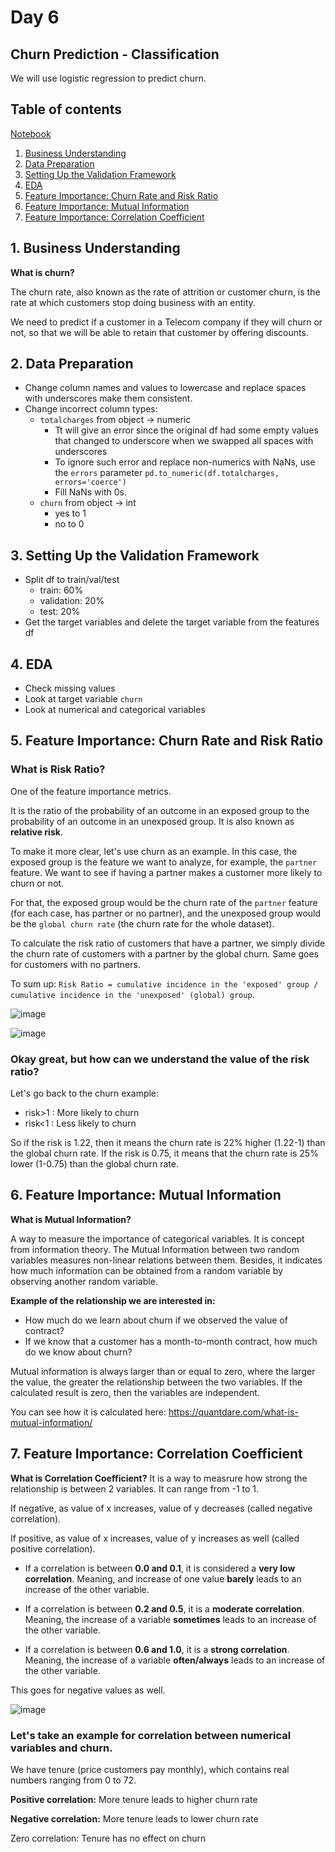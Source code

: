 # Day 6

## **Churn Prediction - Classification**
We will use logistic regression to predict churn. 


## Table of contents
<a href="https://github.com/SohailaDiab/365-Days-of-AI/blob/main/Week-1/ChurnPrediction.ipynb">Notebook</a>

<ol>
  <li><a href="#1-business-understanding">Business Understanding</a></li>
  <li><a href="#2-data-preparation">Data Preparation</a></li>
  <li><a href="#3-setting-up-the-validation-framework">Setting Up the Validation Framework</a></li>
  <li><a href="#4-eda">EDA</a></li>
  <li><a href="#5-feature-importance-churn-rate-and-risk-ratio">Feature Importance: Churn Rate and Risk Ratio</a></li>
  <li><a href="#6-feature-importance-mutual-information">Feature Importance: Mutual Information</a></li>
  <li><a href="#7-feature-importance-correlation-coefficient">Feature Importance: Correlation Coefficient</a></li>
</ol>


## 1. Business Understanding
**What is churn?**

The churn rate, also known as the rate of attrition or customer churn, is the rate at which customers stop doing business with an entity.

We need to predict if a customer in a Telecom company if they will churn or not, so that we will be able to retain that customer by offering discounts.

## 2. Data Preparation
- Change column names and values to lowercase and replace spaces with underscores make them consistent.
- Change incorrect column types:
  - `totalcharges` from object -> numeric
    - Tt will give an error since the original df had some empty values that changed to underscore when we swapped all spaces with underscores
    - To ignore such error and replace non-numerics with NaNs, use the `errors` parameter `pd.to_numeric(df.totalcharges, errors='coerce')`
    - Fill NaNs with 0s.
  - `churn` from object -> int 
    - yes to 1
    - no to 0

## 3. Setting Up the Validation Framework
- Split df to train/val/test
  - train: 60%
  - validation: 20%
  - test: 20%
- Get the target variables and delete the target variable from the features df

## 4. EDA
- Check missing values
- Look at target variable `churn`
- Look at numerical and categorical variables

## 5. Feature Importance: Churn Rate and Risk Ratio

### **What is Risk Ratio?**

One of the feature importance metrics.

It is the ratio of the probability of an outcome in an exposed group to the probability of an outcome in an unexposed group. It is also known as **relative risk**.

To make it more clear, let's use churn as an example. In this case, the exposed group is the feature we want to analyze, for example, the `partner` feature. We want to see if having a partner makes a customer more likely to churn or not.

For that, the exposed group would be the churn rate of the `partner` feature (for each case, has partner or no partner), and the unexposed group would be the `global churn rate` (the churn rate for the whole dataset).

To calculate the risk ratio of customers that have a partner, we simply divide the churn rate of customers with a partner by the global churn. Same goes for customers with no partners.

To sum up: `Risk Ratio = cumulative incidence in the 'exposed' group / cumulative incidence in the 'unexposed' (global) group`.

![image](https://user-images.githubusercontent.com/70928356/193694966-b9445651-a7e8-4b15-8e84-3f0413b61c80.png)

![image](https://user-images.githubusercontent.com/70928356/193702615-eb096df6-dbb5-48ba-ada8-553e1fc972ef.png)


### Okay great, but how can we understand the value of the risk ratio?
Let's go back to the churn example:

- risk>1 : More likely to churn
- risk<1 : Less likely to churn

So if the risk is 1.22, then it means the churn rate is 22% higher (1.22-1) than the global churn rate. If the risk is 0.75, it means that the churn rate is 25% lower (1-0.75) than the global churn rate.


## 6. Feature Importance: Mutual Information
**What is Mutual Information?**

A way to measure the importance of categorical variables. It is concept from information theory. The Mutual Information between two random variables measures non-linear relations between them. Besides, it indicates how much information can be obtained from a random variable by observing another random variable.

**Example of the relationship we are interested in:**
- How much do we learn about churn if we observed the value of contract?
- If we know that a customer has a month-to-month contract, how much do we know about churn?

Mutual information is always larger than or equal to zero, where the larger the value, the greater the relationship between the two variables. If the calculated result is zero, then the variables are independent.

You can see how it is calculated here: https://quantdare.com/what-is-mutual-information/

## 7. Feature Importance: Correlation Coefficient
**What is Correlation Coefficient?**
It is a way to measrure how strong the relationship is between 2 variables. It can range from -1 to 1.

If negative, as value of x increases, value of y decreases (called negative correlation).

If positive, as value of x increases, value of y increases as well (called positive correlation).

- If a correlation is between **0.0 and 0.1**, it is considered a **very low correlation**. Meaning, and increase of one value **barely** leads to an increase of the other variable.

- If a correlation is between **0.2 and 0.5**, it is a **moderate correlation**. Meaning, the increase of a variable **sometimes** leads to an increase of the other variable.

- If a correlation is between **0.6 and 1.0**, it is a **strong correlation**. Meaning, the increase of a variable **often/always** leads to an increase of the other variable.

This goes for negative values as well.

![image](https://user-images.githubusercontent.com/70928356/193743065-84123bc5-be22-43fc-913f-08974175702c.png)

### Let's take an example for correlation between numerical variables and churn.

We have tenure (price customers pay monthly), which contains real numbers ranging from 0 to 72.

**Positive correlation:** More tenure leads to higher churn rate

**Negative correlation:** More tenure leads to lower churn rate

Zero correlation: Tenure has no effect on churn

